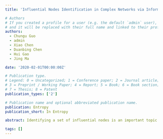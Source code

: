 ```yaml
---
title: 'Influential Nodes Identification in Complex Networks via Information Entropy'

# Authors
# If you created a profile for a user (e.g. the default `admin` user), write the username (folder name) here
# and it will be replaced with their full name and linked to their profile.
authors:
  - Chungu Guo
  - admin
  - Xiao Chen
  - Duanbing Chen
  - Hui Gao
  - Jing Ma

date: '2020-02-01T00:00:00Z'

# Publication type.
# Legend: 0 = Uncategorized; 1 = Conference paper; 2 = Journal article;
# 3 = Preprint / Working Paper; 4 = Report; 5 = Book; 6 = Book section;
# 7 = Thesis; 8 = Patent
publication_types: ['2']

# Publication name and optional abbreviated publication name.
publication: Entropy
publication_short: In Entropy

abstract: Identifying a set of influential nodes is an important topic in complex networks which plays a crucial role in many applications, such as market advertising, rumor controlling, and predicting valuable scientific publications. In regard to this, researchers have developed algorithms from simple degree methods to all kinds of sophisticated approaches. However, a more robust and practical algorithm is required for the task. In this paper, we propose the EnRenew algorithm aimed to identify a set of influential nodes via information entropy. Firstly, the information entropy of each node is calculated as initial spreading ability. Then, select the node with the largest information entropy and renovate its l-length reachable nodes’ spreading ability by an attenuation factor, repeat this process until specific number of influential nodes are selected. Compared with the best state-of-the-art benchmark methods, the performance of proposed algorithm improved by 21.1%, 7.0%, 30.0%, 5.0%, 2.5%, and 9.0% in final affected scale on CEnew, Email, Hamster, Router, Condmat, and Amazon network, respectively, under the Susceptible-Infected-Recovered (SIR) simulation model. The proposed algorithm measures the importance of nodes based on information entropy and selects a group of important nodes through dynamic update strategy. The impressive results on the SIR simulation model shed light on new method of node mining in complex networks for information spreading and epidemic prevention.

tags: []
---
```


